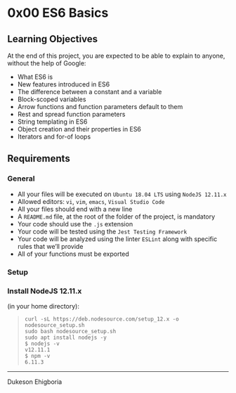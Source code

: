 # 0x00 ES6 Basics

## Learning Objectives

At the end of this project, you are expected to be able to explain to anyone, without the help of Google:

- What ES6 is
- New features introduced in ES6
- The difference between a constant and a variable
- Block-scoped variables
- Arrow functions and function parameters default to them
- Rest and spread function parameters
- String templating in ES6
- Object creation and their properties in ES6
- Iterators and for-of loops

## Requirements

### General

- All your files will be executed on `Ubuntu 18.04 LTS` using `NodeJS 12.11.x`
- Allowed editors: `vi`, `vim`, `emacs`, `Visual Studio Code`
- All your files should end with a new line
- A `README.md` file, at the root of the folder of the project, is mandatory
- Your code should use the `.js` extension
- Your code will be tested using the `Jest Testing Framework`
- Your code will be analyzed using the linter `ESLint` along with specific rules that we’ll provide
- All of your functions must be exported

### Setup

### Install NodeJS 12.11.x
(in your home directory):

>```shell
> curl -sL https://deb.nodesource.com/setup_12.x -o nodesource_setup.sh
> sudo bash nodesource_setup.sh
> sudo apt install nodejs -y
> $ nodejs -v
> v12.11.1
> $ npm -v
> 6.11.3
>```

---

Dukeson Ehigboria
